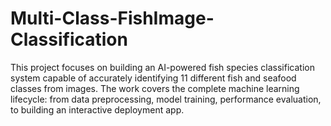# Multi-Class-FishImage-Classification
This project focuses on building an AI-powered fish species classification system capable of accurately identifying 11 different fish and seafood classes from images. The work covers the complete machine learning lifecycle: from data preprocessing, model training, performance evaluation, to building an interactive deployment app.
